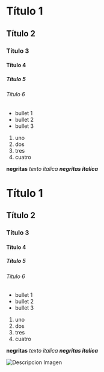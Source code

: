 # Título 1
## Título 2
### Título 3
#### Título 4
##### Título 5
###### Título 6

* bullet 1
* bullet 2
* bullet 3

1. uno
2. dos
3. tres
4. cuatro


**negritas**
_texto italica_
***negritas italica***

# Título 1
## Título 2
### Título 3
#### Título 4
##### Título 5
###### Título 6

* bullet 1
* bullet 2
* bullet 3

1. uno
2. dos
3. tres
4. cuatro


**negritas**
_texto italica_
***negritas italica***

![Descripcion Imagen](https://fotografias.larazon.es/clipping/cmsimages02/2020/06/16/C9ABAD01-70A6-4D36-83FD-F4134F8F5A73/98.jpg?crop=1280,720,x0,y24&width=1900&height=1069&optimize=low&format=webply)
